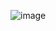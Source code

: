 ![image](https://github.com/Rahul-chaurasiya/Leetcode-Practice-Problem/assets/77222540/2e8737b9-af39-4e3d-bb5c-bf6512e17471)
